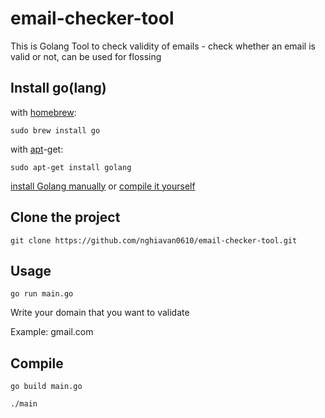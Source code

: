 # email-checker-tool

This is Golang Tool to check validity of emails - check whether an email is valid or not, can be used for flossing

## Install go(lang)

with [homebrew](http://mxcl.github.io/homebrew/):

```Shell
sudo brew install go
```

with [apt](http://packages.qa.debian.org/a/apt.html)-get:

```Shell
sudo apt-get install golang
```

[install Golang manually](https://golang.org/doc/install)
or
[compile it yourself](https://golang.org/doc/install/source)

## Clone the project

```
git clone https://github.com/nghiavan0610/email-checker-tool.git
```

## Usage

```
go run main.go
```

Write your domain that you want to validate

Example: gmail.com

## Compile

```
go build main.go

./main
```
